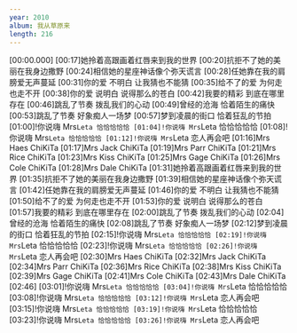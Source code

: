 ```yaml
---
year: 2010
album: 我从草原来
length: 216
---
```

[00:00.000]
[00:17]她拎着高跟画着红唇来到我的世界
[00:20]抗拒不了她的美丽在我身边撒野
[00:24]相信她的星座神话像个弥天谎言
[00:28]任她靠在我的肩膀爱无声蔓延
[00:31]你的爱 不明白 让我猜也不能猜
[00:35]给不了的爱 为何走也走不开
[00:38]你的爱 说明白 说得那么的苍白
[00:42]我要的精彩 到底在哪里存在
[00:46]跳乱了节奏 拨乱我们的心动
[00:49]曾经的沧海 恰着陌生的痛快
[00:53]跳乱了节奏 好象痴人一场梦
[00:57]梦到凌晨的街口 恰着狂乱的节拍
[01:00]!你说嗨 Mrs`Leta 恰恰恰恰恰
[01:04]!你说嗨 Mrs`Leta 恰恰恰恰恰
[01:08]!你说嗨 Mrs`Leta 恰恰恰恰恰
[01:12]!你说嗨 Mrs`Leta 恋人再会吧
[01:16]Mrs Haes ChiKiTa
[01:17]Mrs Jack ChiKiTa
[01:19]Mrs Parr ChiKiTa
[01:21]Mrs Rice ChiKiTa
[01:23]Mrs Kiss ChiKiTa
[01:25]Mrs Gage ChiKiTa
[01:26]Mrs Cole ChiKiTa
[01:28]Mrs Dale ChiKiTa
[01:31]她拎着高跟画着红唇来到我的世界
[01:35]抗拒不了她的美丽在我身边撒野
[01:39]相信她的星座神话像个弥天谎言
[01:42]任她靠在我的肩膀爱无声蔓延
[01:46]你的爱 不明白 让我猜也不能猜
[01:50]给不了的爱 为何走也走不开
[01:53]你的爱 说明白 说得那么的苍白
[01:57]我要的精彩 到底在哪里存在
[02:00]跳乱了节奏 拨乱我们的心动
[02:04]曾经的沧海 恰着陌生的痛快
[02:08]跳乱了节奏 好象痴人一场梦
[02:12]梦到凌晨的街口 恰着狂乱的节拍
[02:15]!你说嗨 Mrs`Leta 恰恰恰恰恰
[02:19]!你说嗨 Mrs`Leta 恰恰恰恰恰
[02:23]!你说嗨 Mrs`Leta 恰恰恰恰恰
[02:26]!你说嗨 Mrs`Leta 恋人再会吧
[02:30]Mrs Haes ChiKiTa
[02:32]Mrs Jack ChiKiTa
[02:34]Mrs Parr ChiKiTa
[02:36]Mrs Rice ChiKiTa
[02:38]Mrs Kiss ChiKiTa
[02:39]Mrs Gage ChiKiTa
[02:41]Mrs Cole ChiKiTa
[02:43]Mrs Dale ChiKiTa
[02:46]
[03:01]!你说嗨 Mrs`Leta 恰恰恰恰恰
[03:04]!你说嗨 Mrs`Leta 恰恰恰恰恰
[03:08]!你说嗨 Mrs`Leta 恰恰恰恰恰
[03:12]!你说嗨 Mrs`Leta 恋人再会吧
[03:15]!你说嗨 Mrs`Leta 恰恰恰恰恰
[03:19]!你说嗨 Mrs`Leta 恰恰恰恰恰
[03:23]!你说嗨 Mrs`Leta 恰恰恰恰恰
[03:26]!你说嗨 Mrs`Leta 恋人再会吧
